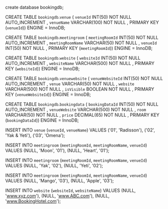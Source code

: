 create database bookingdb;


CREATE TABLE `bookingdb`.`venue` ( `venueId` INT(50) NOT NULL AUTO_INCREMENT , `venueName` VARCHAR(100) NOT NULL , PRIMARY KEY (`venueId`)) ENGINE = InnoDB;

CREATE TABLE `bookingdb`.`meetingroom` ( `meetingRoomId` INT(50) NOT NULL AUTO_INCREMENT , `meetingRoomName` VARCHAR(50) NOT NULL , `venueId` INT(50) NOT NULL , PRIMARY KEY (`meetingRoomId`)) ENGINE = InnoDB;

CREATE TABLE `bookingdb`.`website` ( `websiteId` INT(50) NOT NULL AUTO_INCREMENT , `websiteName` VARCHAR(500) NOT NULL , PRIMARY KEY (`websiteId`)) ENGINE = InnoDB;

CREATE TABLE `bookingdb`.`venuewebsite` ( `venueWebsiteId` INT(50) NOT NULL AUTO_INCREMENT , `venue` VARCHAR(50) NOT NULL , `website` VARCHAR(500) NOT NULL , `isVisible` BOOLEAN NOT NULL , PRIMARY KEY (`venueWebsiteId`)) ENGINE = InnoDB;

CREATE TABLE `bookingdb`.`bookingdata` ( `bookingDataId` INT(50) NOT NULL AUTO_INCREMENT , `venueWebsite` VARCHAR(500) NOT NULL , `room` VARCHAR(50) NOT NULL , `price` DECIMAL(65) NOT NULL , PRIMARY KEY (`bookingDataId`)) ENGINE = InnoDB;

INSERT INTO `venue` (`venueId`, `venueName`) VALUES ('01', 'Radisson'), ('02', 'Yak & Yeti'), ('03', 'Omena');

INSERT INTO `meetingroom` (`meetingRoomId`, `meetingRoomName`, `venueId`) VALUES (NULL, 'Moon', '01'), (NULL, 'Heart', '01');

INSERT INTO `meetingroom` (`meetingRoomId`, `meetingRoomName`, `venueId`) VALUES (NULL, 'Yak', '02'), (NULL, 'Yeti', '02');

INSERT INTO `meetingroom` (`meetingRoomId`, `meetingRoomName`, `venueId`) VALUES (NULL, 'Mango', '03'), (NULL, 'Apple', '03');

INSERT INTO `website` (`websiteId`, `websiteName`) VALUES (NULL, 'www.xyz.com'), (NULL, 'www.ABC.com'), (NULL, 'www.BookingHotel.com');